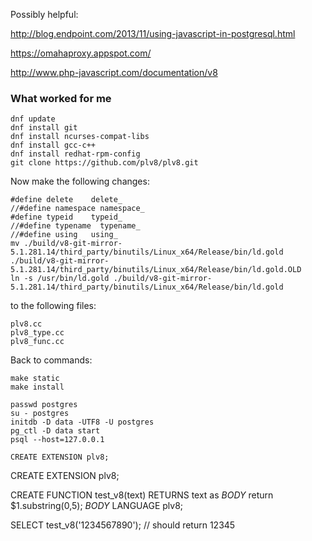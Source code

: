 Possibly helpful:

http://blog.endpoint.com/2013/11/using-javascript-in-postgresql.html

https://omahaproxy.appspot.com/

http://www.php-javascript.com/documentation/v8

### What worked for me

    dnf update
    dnf install git
    dnf install ncurses-compat-libs
    dnf install gcc-c++
    dnf install redhat-rpm-config
    git clone https://github.com/plv8/plv8.git
    
Now make the following changes:

    #define delete    delete_
    //#define namespace namespace_
    #define typeid    typeid_
    //#define typename  typename_
    //#define using   using_
    mv ./build/v8-git-mirror-5.1.281.14/third_party/binutils/Linux_x64/Release/bin/ld.gold ./build/v8-git-mirror-5.1.281.14/third_party/binutils/Linux_x64/Release/bin/ld.gold.OLD
    ln -s /usr/bin/ld.gold ./build/v8-git-mirror-5.1.281.14/third_party/binutils/Linux_x64/Release/bin/ld.gold

to the following files:

    plv8.cc
    plv8_type.cc
    plv8_func.cc

Back to commands:

    make static
    make install

    passwd postgres
    su - postgres
    initdb -D data -UTF8 -U postgres
    pg_ctl -D data start
    psql --host=127.0.0.1

    CREATE EXTENSION plv8;

CREATE EXTENSION plv8;

CREATE FUNCTION test_v8(text)
  RETURNS text as 
$BODY$
  return $1.substring(0,5);
$BODY$ 
LANGUAGE plv8;

SELECT test_v8('1234567890'); // should return 12345



